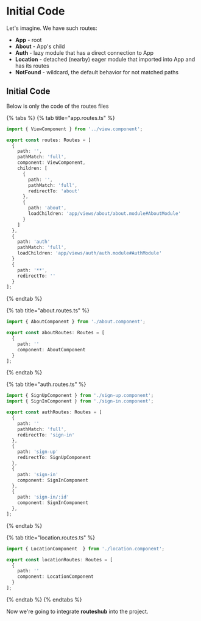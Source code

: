 # Initial Code

Let's imagine. We have such routes:

* **App** - root
* **About** - App's child
* **Auth** - lazy module that has a direct connection to App
* **Location** - detached \(nearby\) eager module that imported into App and has its routes
* **NotFound** - wildcard, the default behavior for not matched paths

## Initial Code

Below is only the code of the routes files

{% tabs %}
{% tab title="app.routes.ts" %}
```typescript
import { ViewComponent } from '../view.component';

export const routes: Routes = [
  {
    path: '',
    pathMatch: 'full',
    component: ViewComponent,
    children: [
      {
        path: '',
        pathMatch: 'full',
        redirectTo: 'about'
      },
      {
        path: 'about',
        loadChildren: 'app/views/about/about.module#AboutModule'
      }
    ]
  },
  {
    path: 'auth'
    pathMatch: 'full',
    loadChildren: 'app/views/auth/auth.module#AuthModule'
  }
  {
    path: '**',
    redirectTo: ''
  }
];
```
{% endtab %}

{% tab title="about.routes.ts" %}
```typescript
import { AboutComponent } from './about.component';

export const aboutRoutes: Routes = [
  {
    path: ''
    component: AboutComponent
  }
];
```
{% endtab %}

{% tab title="auth.routes.ts" %}
```typescript
import { SignUpComponent } from './sign-up.component';
import { SignInComponent } from './sign-in.component';

export const authRoutes: Routes = [
  {
    path: ''
    pathMatch: 'full',
    redirectTo: 'sign-in'
  },
  {
    path: 'sign-up'
    redirectTo: SignUpComponent
  },
  {
    path: 'sign-in'
    component: SignInComponent
  },
  {
    path: 'sign-in/:id'
    component: SignInComponent
  },
];
```
{% endtab %}

{% tab title="location.routes.ts" %}
```typescript
import { LocationComponent  } from './location.component';

export const locationRoutes: Routes = [
  {
    path: ''
    component: LocationComponent
  }
];
```
{% endtab %}
{% endtabs %}

Now we're going to integrate **routeshub** into the project.

